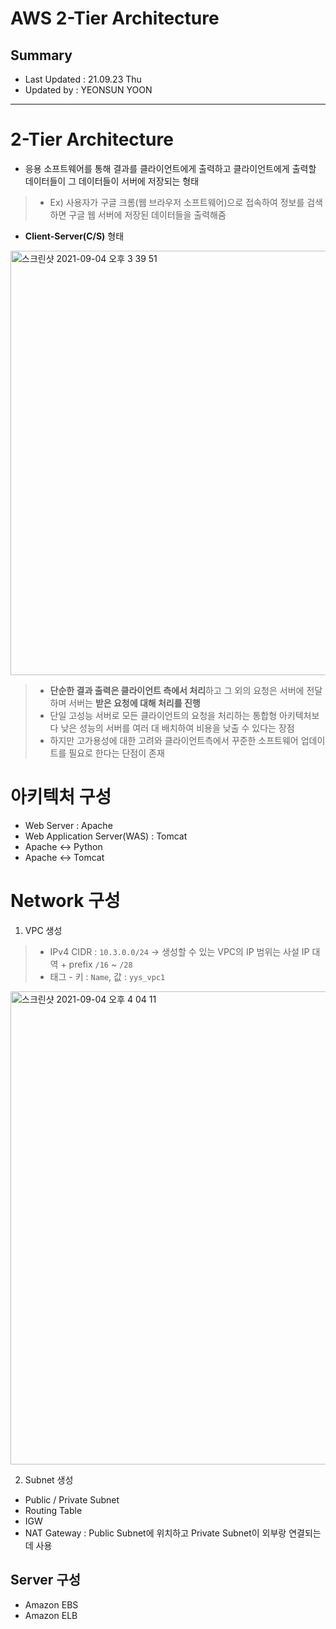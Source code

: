 AWS 2-Tier Architecture
====================================
## Summary
- Last Updated : 21.09.23 Thu   
- Updated by : YEONSUN YOON
-----------------------------------

# 2-Tier Architecture
* 응용 소프트웨어를 통해 결과를 클라이언트에게 출력하고 클라이언트에게 출력할 데이터들이 그 데이터들이 서버에 저장되는 형태   
> * Ex) 사용자가 구글 크롬(웹 브라우저 소프트웨어)으로 접속하여 정보를 검색하면 구글 웹 서버에 저장된 데이터들을 출력해줌   
* **Client-Server(C/S)** 형태
   
<img width="679" alt="스크린샷 2021-09-04 오후 3 39 51" src="https://user-images.githubusercontent.com/57285121/132085424-690aca39-7809-4c29-ac4d-dc7c5eef1fc9.png">
      
> * **단순한 결과 출력은 클라이언트 측에서 처리**하고 그 외의 요청은 서버에 전달하며 서버는 **받은 요청에 대해 처리를 진행**   
> * 단일 고성능 서버로 모든 클라이언트의 요청을 처리하는 통합형 아키텍처보다 낮은 성능의 서버를 여러 대 배치하여 비용을 낮출 수 있다는 장점   
> * 하지만 고가용성에 대한 고려와 클라이언트측에서 꾸준한 소프트웨어 업데이트를 필요로 한다는 단점이 존재   
 
# 아키텍처 구성
* Web Server : Apache
* Web Application Server(WAS) : Tomcat
* Apache <-> Python
* Apache <-> Tomcat

# Network 구성
1. VPC 생성   
> * IPv4 CIDR : `10.3.0.0/24` -> 생성할 수 있는 VPC의 IP 범위는 사설 IP 대역 + prefix `/16` ~ `/28`   
> * 태그 - 키 : `Name`, 값 : `yys_vpc1`
   
<img width="757" alt="스크린샷 2021-09-04 오후 4 04 11" src="https://user-images.githubusercontent.com/57285121/132085961-b7672e5c-71d4-4bcd-bf3b-210be1bc4fea.png">
   
2. Subnet 생성
* Public / Private Subnet
* Routing Table
* IGW
* NAT Gateway : Public Subnet에 위치하고 Private Subnet이 외부랑 연결되는데 사용

## Server 구성
* Amazon EBS
* Amazon ELB

## 
